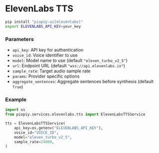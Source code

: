 # ElevenLabs TTS

```bash
pip install "piopiy-ai[elevenlabs]"
export ELEVENLABS_API_KEY=your_key
```

### Parameters

- `api_key`: API key for authentication
- `voice_id`: Voice identifier to use
- `model`: Model name to use (default `"eleven_turbo_v2_5"`)
- `url`: Endpoint URL (default `"wss://api.elevenlabs.io"`)
- `sample_rate`: Target audio sample rate
- `params`: Provider specific options
- `aggregate_sentences`: Aggregate sentences before synthesis (default `True`)

### Example

```python
import os
from piopiy.services.elevenlabs.tts import ElevenLabsTTSService

tts = ElevenLabsTTSService(
    api_key=os.getenv("ELEVENLABS_API_KEY"),
    voice_id="VOICE_ID",
    model="eleven_turbo_v2_5",
    sample_rate=24000,
)
```
